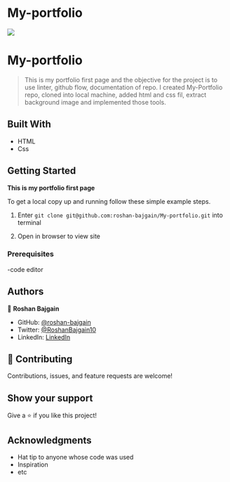 # My-portfolio
![](https://img.shields.io/badge/Microverse-blueviolet)

# My-portfolio

> This is my portfolio first page and the objective for the project is to use linter, github flow, documentation of repo. I created My-Portfolio repo, cloned into local machine, added html and css fil, extract background image and implemented those tools.

## Built With

- HTML
- Css


## Getting Started

**This is my portfolio first page**


To get a local copy up and running follow these simple example steps.
1) Enter `git clone git@github.com:roshan-bajgain/My-portfolio.git` into terminal

2) Open in browser to view site


### Prerequisites
-code editor


## Authors

👤 **Roshan Bajgain**

- GitHub: [@roshan-bajgain](https://github.com/roshan-bajgain)
- Twitter: [@RoshanBajgain10](https://twitter.com/RoshanBajgain10)
- LinkedIn: [LinkedIn](https://www.linkedin.com/in/roshan-bazgain/)


## 🤝 Contributing

Contributions, issues, and feature requests are welcome!

## Show your support

Give a ⭐️ if you like this project!

## Acknowledgments

- Hat tip to anyone whose code was used
- Inspiration
- etc
